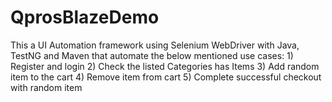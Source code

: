 # QprosBlazeDemo
This a UI Automation framework using Selenium WebDriver with Java, TestNG and Maven that automate the below mentioned use cases: 1) Register and login 2) Check the listed Categories has Items 3) Add random item to the cart 4) Remove item from cart 5) Complete successful checkout with random item

